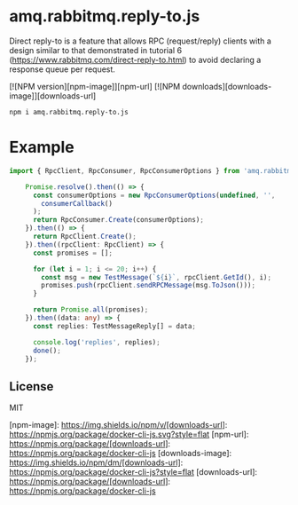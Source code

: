 # amq.rabbitmq.reply-to.js
Direct reply-to is a feature that allows RPC (request/reply) clients with a design similar to that demonstrated in tutorial 6 (https://www.rabbitmq.com/direct-reply-to.html) to avoid declaring a response queue per request.


[![NPM version][npm-image]][npm-url]
[![NPM downloads][downloads-image]][downloads-url]

```
npm i amq.rabbitmq.reply-to.js
```

# Example

```ts
import { RpcClient, RpcConsumer, RpcConsumerOptions } from 'amq.rabbitmq.reply-to.js';

    Promise.resolve().then(() => {
      const consumerOptions = new RpcConsumerOptions(undefined, '',
        consumerCallback()
      );
      return RpcConsumer.Create(consumerOptions);
    }).then(() => {
      return RpcClient.Create();
    }).then((rpcClient: RpcClient) => {
      const promises = [];      

      for (let i = 1; i <= 20; i++) {
        const msg = new TestMessage(`${i}`, rpcClient.GetId(), i);
        promises.push(rpcClient.sendRPCMessage(msg.ToJson()));
      }

      return Promise.all(promises);
    }).then((data: any) => {      
      const replies: TestMessageReply[] = data;

      console.log('replies', replies);
      done();
    });
```

## License

MIT

[npm-image]: https://img.shields.io/npm/v/[downloads-url]: https://npmjs.org/package/docker-cli-js.svg?style=flat
[npm-url]: https://npmjs.org/package/[downloads-url]: https://npmjs.org/package/docker-cli-js
[downloads-image]: https://img.shields.io/npm/dm/[downloads-url]: https://npmjs.org/package/docker-cli-js?style=flat
[downloads-url]: https://npmjs.org/package/[downloads-url]: https://npmjs.org/package/docker-cli-js